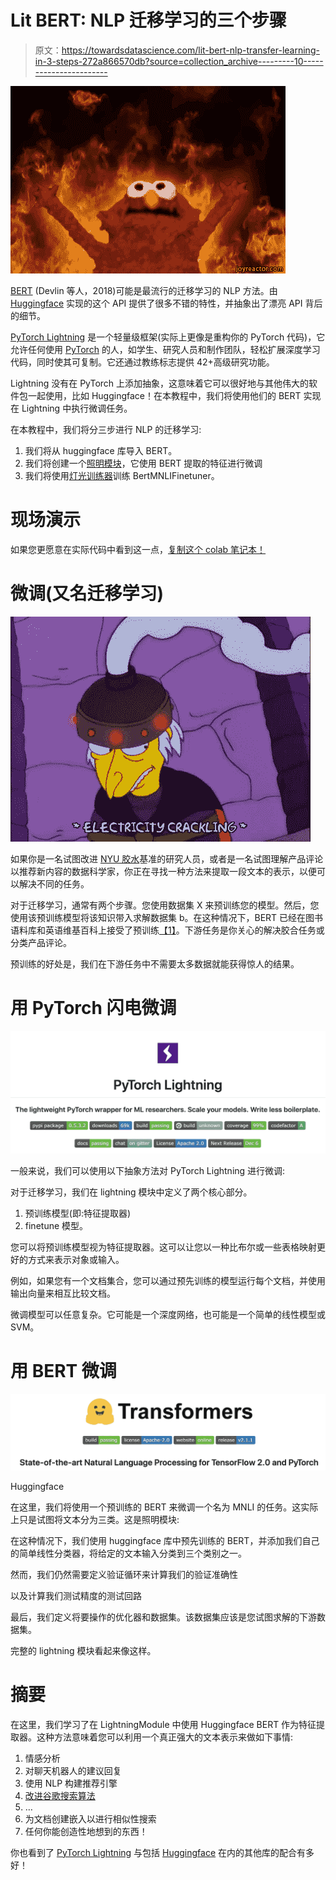 # Lit BERT: NLP 迁移学习的三个步骤

> 原文：<https://towardsdatascience.com/lit-bert-nlp-transfer-learning-in-3-steps-272a866570db?source=collection_archive---------10----------------------->

![](img/de2f74a19eedb98a544879fe5a93cbaa.png)

[BERT](https://arxiv.org/pdf/1810.04805.pdf) (Devlin 等人，2018)可能是最流行的迁移学习的 NLP 方法。由 [Huggingface](https://github.com/huggingface/transformers) 实现的这个 API 提供了很多不错的特性，并抽象出了漂亮 API 背后的细节。

[PyTorch Lightning](https://github.com/williamFalcon/pytorch-lightning) 是一个轻量级框架(实际上更像是重构你的 PyTorch 代码)，它允许任何使用 [PyTorch](https://pytorch.org/) 的人，如学生、研究人员和制作团队，轻松扩展深度学习代码，同时使其可复制。它还通过教练标志提供 42+高级研究功能。

Lightning 没有在 PyTorch 上添加抽象，这意味着它可以很好地与其他伟大的软件包一起使用，比如 Huggingface！在本教程中，我们将使用他们的 BERT 实现在 Lightning 中执行微调任务。

在本教程中，我们将分三步进行 NLP 的迁移学习:

1.  我们将从 huggingface 库导入 BERT。
2.  我们将创建一个[照明模块](https://pytorch-lightning.readthedocs.io/en/latest/LightningModule/RequiredTrainerInterface/)，它使用 BERT 提取的特征进行微调
3.  我们将使用[灯光训练器](https://github.com/williamFalcon/pytorch-lightning)训练 BertMNLIFinetuner。

# 现场演示

如果您更愿意在实际代码中看到这一点，[复制这个 colab 笔记本！](https://colab.research.google.com/drive/1DovlWenVCuXZ-EZT66wc3GVHZqREyblV)

# 微调(又名迁移学习)

![](img/30b302232febddd02af362f35c88ab58.png)

如果你是一名试图改进 [NYU 胶水](https://gluebenchmark.com/)基准的研究人员，或者是一名试图理解产品评论以推荐新内容的数据科学家，你正在寻找一种方法来提取一段文本的表示，以便可以解决不同的任务。

对于迁移学习，通常有两个步骤。您使用数据集 X 来预训练您的模型。然后，您使用该预训练模型将该知识带入求解数据集 b。在这种情况下，BERT 已经在图书语料库和英语维基百科上接受了预训练[【1】](https://arxiv.org/pdf/1810.04805.pdf)。下游任务是你关心的解决胶合任务或分类产品评论。

预训练的好处是，我们在下游任务中不需要太多数据就能获得惊人的结果。

# 用 PyTorch 闪电微调

![](img/638788f591f069e8d012cd58e9eda82e.png)

一般来说，我们可以使用以下抽象方法对 PyTorch Lightning 进行微调:

对于迁移学习，我们在 lightning 模块中定义了两个核心部分。

1.  预训练模型(即:特征提取器)
2.  finetune 模型。

您可以将预训练模型视为特征提取器。这可以让您以一种比布尔或一些表格映射更好的方式来表示对象或输入。

例如，如果您有一个文档集合，您可以通过预先训练的模型运行每个文档，并使用输出向量来相互比较文档。

微调模型可以任意复杂。它可能是一个深度网络，也可能是一个简单的线性模型或 SVM。

# 用 BERT 微调

![](img/df0f7dc3710a242a6f818fb58e169436.png)

Huggingface

在这里，我们将使用一个预训练的 BERT 来微调一个名为 MNLI 的任务。这实际上只是试图将文本分为三类。这是照明模块:

在这种情况下，我们使用 huggingface 库中预先训练的 BERT，并添加我们自己的简单线性分类器，将给定的文本输入分类到三个类别之一。

然而，我们仍然需要定义验证循环来计算我们的验证准确性

以及计算我们测试精度的测试回路

最后，我们定义将要操作的优化器和数据集。该数据集应该是您试图求解的下游数据集。

完整的 lightning 模块看起来像这样。

# 摘要

在这里，我们学习了在 LightningModule 中使用 Huggingface BERT 作为特征提取器。这种方法意味着您可以利用一个真正强大的文本表示来做如下事情:

1.  情感分析
2.  对聊天机器人的建议回复
3.  使用 NLP 构建推荐引擎
4.  [改进谷歌搜索算法](https://www.blog.google/products/search/search-language-understanding-bert/)
5.  …
6.  为文档创建嵌入以进行相似性搜索
7.  任何你能创造性地想到的东西！

你也看到了 [PyTorch Lightning](https://github.com/williamFalcon/pytorch-lightning/) 与包括 [Huggingface](https://github.com/huggingface/transformers) 在内的其他库的配合有多好！